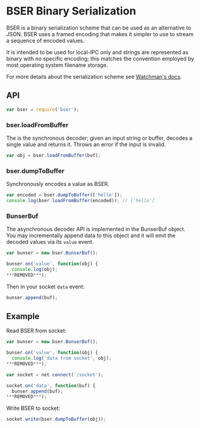# BSER Binary Serialization

BSER is a binary serialization scheme that can be used as an alternative to JSON.
BSER uses a framed encoding that makes it simpler to use to stream a sequence of
encoded values.

It is intended to be used for local-IPC only and strings are represented as binary
with no specific encoding; this matches the convention employed by most operating
system filename storage.

For more details about the serialization scheme see
[Watchman's docs](https://facebook.github.io/watchman/docs/bser.html).

## API

```js
var bser = require('bser');
```

### bser.loadFromBuffer

The is the synchronous decoder; given an input string or buffer,
decodes a single value and returns it.  Throws an error if the
input is invalid.

```js
var obj = bser.loadFromBuffer(buf);
```

### bser.dumpToBuffer

Synchronously encodes a value as BSER.

```js
var encoded = bser.dumpToBuffer(['hello']);
console.log(bser.loadFromBuffer(encoded)); // ['hello']
```

### BunserBuf

The asynchronous decoder API is implemented in the BunserBuf object.
You may incrementally append data to this object and it will emit the
decoded values via its `value` event.

```js
var bunser = new bser.BunserBuf();

bunser.on('value', function(obj) {
  console.log(obj);
***REMOVED***);
```

Then in your socket `data` event:

```js
bunser.append(buf);
```

## Example

Read BSER from socket:

```js
var bunser = new bser.BunserBuf();

bunser.on('value', function(obj) {
  console.log('data from socket', obj);
***REMOVED***);

var socket = net.connect('/socket');

socket.on('data', function(buf) {
  bunser.append(buf);
***REMOVED***);
```

Write BSER to socket:

```js
socket.write(bser.dumpToBuffer(obj));
```
